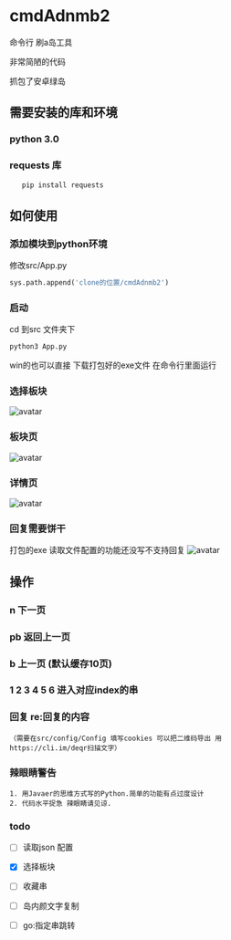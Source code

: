 # cmdAdnmb2
命令行 刷a岛工具

非常简陋的代码 

抓包了安卓绿岛
## 需要安装的库和环境
### python 3.0

### requests 库
 ```python
    pip install requests
```
## 如何使用
### 添加模块到python环境
修改src/App.py

 ```python
sys.path.append('clone的位置/cmdAdnmb2')
```
### 启动
cd 到src 文件夹下
 ```python
python3 App.py
```

win的也可以直接 下载打包好的exe文件 在命令行里面运行 


###  选择板块
![avatar](https://s2.ax1x.com/2020/01/02/ltRtUS.png)

### 板块页
![avatar](https://s2.ax1x.com/2019/12/30/lMRkUx.png)
### 详情页
![avatar](https://s2.ax1x.com/2019/12/30/lM2REt.png)
### 回复需要饼干 
 打包的exe 读取文件配置的功能还没写不支持回复
![avatar](https://s2.ax1x.com/2020/01/02/lYFL8g.png)
## 操作 
 ### n 下一页
 ### pb 返回上一页
 ### b 上一页 (默认缓存10页)
 ### 1 2 3 4 5 6 进入对应index的串
 
 
 ### 回复 re:回复的内容 
    （需要在src/config/Config 填写cookies 可以把二维码导出 用https://cli.im/deqr扫描文字）


### 辣眼睛警告
    1. 用Javaer的思维方式写的Python.简单的功能有点过度设计
    2. 代码水平捉急 辣眼睛请见谅. 
### todo 
- [ ] 读取json 配置
- [x] 选择板块
- [ ] 收藏串
- [ ] 岛内颜文字复制
- [ ] go:指定串跳转
    
